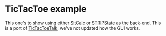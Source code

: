 # TicTacToe example

This one's to show using either
[SitCalc](https://github.com/PaulBrownMagic/SitCalc) or
[STRIPState](https://github.com/PaulBrownMagic/STRIPState) as the
back-end. This is a port of
[TicTacToeTalk](https://github.com/PaulBrownMagic/TicTacToeTalk), we've
not updated how the GUI works.
